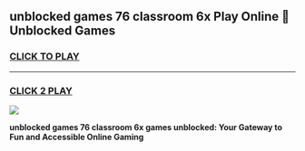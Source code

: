 
## unblocked games 76 classroom 6x Play Online 👋 Unblocked Games
<h3>
<a href="https://premium.freeplayer.one?title=unblocked_games_76_classroom_6x&ref=19F">CLICK TO PLAY</a></h3>
<hr>

<h3>
<a href="https://premium.freeplayer.one?title=unblocked_games_76_classroom_6x&ref=19F">CLICK 2 PLAY</a>
  
</h3>

<a href="https://premium.freeplayer.one?title=unblocked_games_76_classroom_6x&ref=19F"><img src="https://clearcache.store/games.png"></a>


**unblocked games 76 classroom 6x games unblocked: Your Gateway to Fun and Accessible Online Gaming**
